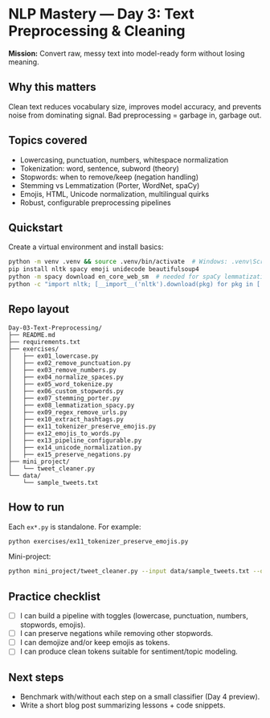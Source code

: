 # NLP Mastery — Day 3: Text Preprocessing & Cleaning

**Mission:** Convert raw, messy text into model-ready form without losing meaning.

## Why this matters
Clean text reduces vocabulary size, improves model accuracy, and prevents noise from dominating signal.
Bad preprocessing = garbage in, garbage out.

## Topics covered
- Lowercasing, punctuation, numbers, whitespace normalization
- Tokenization: word, sentence, subword (theory)
- Stopwords: when to remove/keep (negation handling)
- Stemming vs Lemmatization (Porter, WordNet, spaCy)
- Emojis, HTML, Unicode normalization, multilingual quirks
- Robust, configurable preprocessing pipelines

## Quickstart
Create a virtual environment and install basics:
```bash
python -m venv .venv && source .venv/bin/activate  # Windows: .venv\Scripts\activate
pip install nltk spacy emoji unidecode beautifulsoup4
python -m spacy download en_core_web_sm  # needed for spaCy lemmatization
python -c "import nltk; [__import__('nltk').download(pkg) for pkg in ['punkt','stopwords','wordnet']]"
```

## Repo layout
```
Day-03-Text-Preprocessing/
├── README.md
├── requirements.txt
├── exercises/
│   ├── ex01_lowercase.py
│   ├── ex02_remove_punctuation.py
│   ├── ex03_remove_numbers.py
│   ├── ex04_normalize_spaces.py
│   ├── ex05_word_tokenize.py
│   ├── ex06_custom_stopwords.py
│   ├── ex07_stemming_porter.py
│   ├── ex08_lemmatization_spacy.py
│   ├── ex09_regex_remove_urls.py
│   ├── ex10_extract_hashtags.py
│   ├── ex11_tokenizer_preserve_emojis.py
│   ├── ex12_emojis_to_words.py
│   ├── ex13_pipeline_configurable.py
│   ├── ex14_unicode_normalization.py
│   ├── ex15_preserve_negations.py
├── mini_project/
│   └── tweet_cleaner.py
└── data/
    └── sample_tweets.txt
```

## How to run
Each `ex*.py` is standalone. For example:
```bash
python exercises/ex11_tokenizer_preserve_emojis.py
```
Mini-project:
```bash
python mini_project/tweet_cleaner.py --input data/sample_tweets.txt --output cleaned_tokens.json
```

## Practice checklist
- [ ] I can build a pipeline with toggles (lowercase, punctuation, numbers, stopwords, emojis).
- [ ] I can preserve negations while removing other stopwords.
- [ ] I can demojize and/or keep emojis as tokens.
- [ ] I can produce clean tokens suitable for sentiment/topic modeling.

## Next steps
- Benchmark with/without each step on a small classifier (Day 4 preview).
- Write a short blog post summarizing lessons + code snippets.
